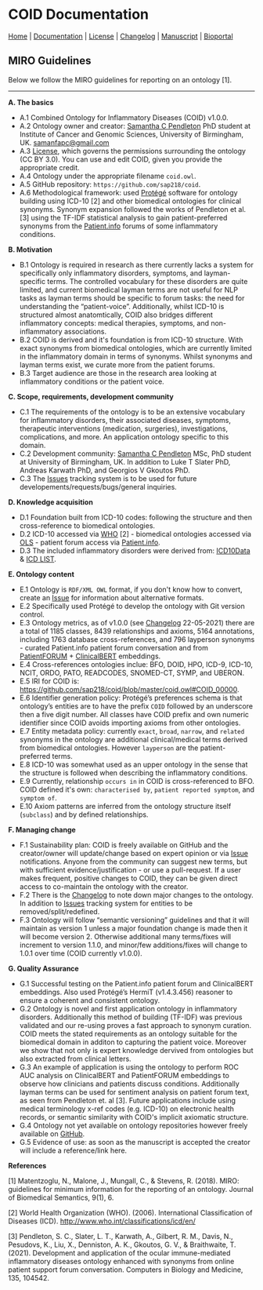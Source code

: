 # COID Documentation

[Home](README.md) | [Documentation](MIRO) | [License](LICENSE) | [Changelog](CHANGELOG) | [Manuscript]() | [Bioportal]()

## MIRO Guidelines

Below we follow the MIRO guidelines for reporting on an ontology [1]. 

---

**A. The basics**
  * A.1 Combined Ontology for Inflammatory Diseases (COID) v1.0.0.
  * A.2 Ontology owner and creator: [Samantha C Pendleton](https://github.com/sap218) PhD student at Institute of Cancer and Genomic Sciences, University of Birmingham, UK. [samanfapc@gmail.com](mailto:samanfapc@gmail.com)
  * A.3 [License](https://sap218.github.io/coid/license.html), which governs the permissions surrounding the ontology (CC BY 3.0). You can use and edit COID, given you provide the appropriate credit.
  * A.4 Ontology under the appropriate filename `coid.owl`.
  * A.5 GitHub repository: `https://github.com/sap218/coid`.
  * A.6 Methodological framework: used [Protégé](https://protege.stanford.edu/) software for ontology building using ICD-10 [2] and other biomedical ontologies for clinical synonyms. Synonym expansion followed the works of Pendleton et al. [3] using the TF-IDF statistical analysis to gain patient-preferred synonyms from the [Patient.info](https://patient.info/forums) forums of some inflammatory conditions. 
  
**B. Motivation**
  * B.1 Ontology is required in research as there currently lacks a system for specifically only inflammatory disorders, symptoms, and layman-specific terms. The controlled vocabulary for these disorders are quite limited, and current biomedical layman terms are not useful for NLP tasks as layman terms should be specific to forum tasks: the need for understanding the “patient-voice”. Additionally, whilst ICD-10 is structured almost anatomtically, COID also bridges different inflammatory concepts: medical therapies, symptoms, and non-inflammatory associations.
  * B.2 COID is derived and it's foundation is from ICD-10 structure. With exact synonyms from biomedical ontologies, which are currently limited in the inflammatory domain in terms of synonyms. Whilst synonyms and layman terms exist, we curate more from the patient forums.
  * B.3 Target audience are those in the research area looking at inflammatory conditions or the patient voice.

**C. Scope, requirements, development community**
  * C.1 The requirements of the ontology is to be an extensive vocabulary for inflammatory disorders, their associated diseases, symptoms, therapeutic interventions (medication, surgeries), investigations, complications, and more. An application ontology specific to this domain.
  * C.2 Development community: [Samantha C Pendleton](https://github.com/sap218) MSc, PhD student at University of Birmingham, UK. In addition to Luke T Slater PhD, Andreas Karwath PhD, and Georgios V Gkoutos PhD.
  * C.3 The [Issues](https://github.com/sap218/coid/issues) tracking system is to be used for future developements/requests/bugs/general inquiries. 

**D. Knowledge acquisition**
  * D.1 Foundation built from ICD-10 codes: following the structure and then cross-reference to biomedical ontologies.
  * D.2 ICD-10 accessed via [WHO](https://icd.who.int/browse10/2016/en#/) [2] - biomedical ontologies accessed via [OLS](https://www.ebi.ac.uk/ols/index) - patient forum access via [Patient.info](https://patient.info/forums).
  * D.3 The included inflammatory disorders were derived from: [ICD10Data](https://www.icd10data.com/ICD10CM/Index/I/Inflammation%2C_inflamed%2C_inflammatory) & [ICD LIST](https://icdlist.com/?t=icd10&s=inflammation).
  
**E. Ontology content**
  * E.1 Ontology is `RDF/XML OWL` format, if you don't know how to convert, create an [Issue](https://github.com/sap218/coid/issues) for information about alternative formats.
  * E.2 Specifically used Protégé to develop the ontology with Git version control.
  * E.3 Ontology metrics, as of v1.0.0 (see [Changelog](https://sap218.github.io/coid/changelog.html) 22-05-2021) there are a total of 1185 classes, 8439 relationships and axioms, 5164 annotations, including 1763 database cross-references, and 796 layperson synonyms - curated Patient.info patient forum conversation and from [PatientFORUM](https://github.com/sap218/patientFORUM) + [ClinicalBERT](https://github.com/kexinhuang12345/clinicalBERT) embeddings.
  * E.4 Cross-references ontologies inclue: BFO, DOID, HPO, ICD-9, ICD-10, NCIT, ORDO, PATO, READCODES, SNOMED-CT, SYMP, and UBERON.
  * E.5 IRI for COID is: https://github.com/sap218/coid/blob/master/coid.owl#COID_00000.
  * E.6 Identifier generation policy: Protégé’s preferences schema is that ontology’s entities are to have the prefix `COID` followed by an underscore then a five digit number. All classes have COID prefix and own numeric identifier since COID avoids importing axioms from other ontologies.
  * E.7 Entity metadata policy: currently `exact`, `broad`, `narrow`, and `related` synonyms in the ontology are additional clinical/medical terms derived from biomedical ontologies. However `layperson` are the patient-preferred terms.
  * E.8 ICD-10 was somewhat used as an upper ontology in the sense that the structure is followed when describing the inflammatory conditions.
  * E.9 Currently, relationship `occurs in` in COID is cross-referenced to BFO. COID defined it's own: `characterised by`, `patient reported symptom`, and `symptom of`.
  * E.10 Axiom patterns are inferred from the ontology structure itself (`subclass`) and by defined relationships.

**F. Managing change**
  * F.1 Sustainability plan: COID is freely available on GitHub and the creator/owner will update/change based on expert opinion or via [Issue](https://github.com/sap218/coid/issues) notifications. Anyone from the community can suggest new terms, but with sufficient evidence/justification - or use a pull-request. If a user makes frequent, positive changes to COID, they can be given direct access to co-maintain the ontology with the creator.
  * F.2 There is the [Changelog](https://sap218.github.io/coid/changelog.html) to note down major changes to the ontology. In addition to [Issues](https://github.com/sap218/coid/issues) tracking system for entities to be removed/split/redefined. 
  * F.3 Ontology will follow “semantic versioning” guidelines and that it will maintain as version 1 unless a major foundation change is made then it will become version 2. Otherwise additional many terms/fixes will increment to version 1.1.0, and minor/few additions/fixes will change to 1.0.1 over time (COID currently v1.0.0).

**G. Quality Assurance**
  * G.1 Successful testing on the Patient.info patient forum and ClinicalBERT embeddings. Also used Protégé’s HermiT (v1.4.3.456) reasoner to ensure a coherent and consistent ontology. 
  * G.2 Ontology is novel and first application ontology in inflammatory disorders. Additionally this method of building (TF-IDF) was previous validated and our re-using proves a fast approach to synonym curation. COID meets the stated requirements as an ontology suitable for the biomedical domain in additon to capturing the patient voice. Moreover we show that not only is expert knowledge dervived from ontologies but also extracted from clinical letters.
  * G.3 An example of application is using the ontology to perform ROC AUC analysis on ClinicalBERT and PatientFORUM embeddings to observe how clinicians and patients discuss conditions. Additionally layman terms can be used for sentiment analysis on patient forum text, as seen from Pendleton et. al [3]. Future applications include using medical terminology x-ref codes (e.g. ICD-10) on electronic health records, or semantic similarity with COID's implicit axiomatic structure.
  * G.4 Ontology not yet available on ontology repositories however freely available on [GitHub](https://github.com/sap218/coid/).
  * G.5 Evidence of use: as soon as the manuscript is accepted the creator will include a reference/link here.
  
**References**

[1] Matentzoglu, N., Malone, J., Mungall, C., & Stevens, R. (2018). MIRO: guidelines for minimum information for the reporting of an ontology. Journal of Biomedical Semantics, 9(1), 6.

[2] World Health Organization (WHO). (2006). International Classification of Diseases (ICD). http://www.who.int/classifications/icd/en/

[3] Pendleton, S. C., Slater, L. T., Karwath, A., Gilbert, R. M., Davis, N., Pesudovs, K., Liu, X., Denniston, A. K., Gkoutos, G. V., & Braithwaite, T. (2021). Development and application of the ocular immune-mediated inflammatory diseases ontology enhanced with synonyms from online patient support forum conversation. Computers in Biology and Medicine, 135, 104542.
